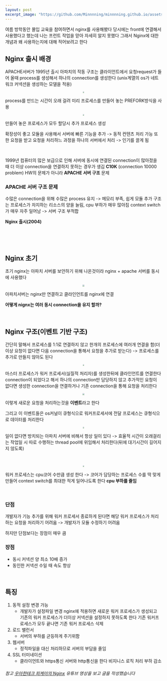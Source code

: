 ```yaml
---
layout: post
excerpt_image: "https://github.com/Minnnning/minnnning.github.io/assets/80758613/8139cc7d-819b-42e4-80b3-919440f66961"
---
```


여름 방학동안 몰입 교육을 참여하면서 nginx를 사용해봤다 당시에는 front에 연결해서 사용했다고 했는데 나는 프런트 작업을 맏아 자세히 알지 못했다 그래서 Nginx에 대한 개념과 왜 사용하는지에 대해 적어보려고 한다

## Nginx 출시 배경

APACHE서버가 1995년 출시 아파치의  작동 구조는 클라이언트에서 요청request가 들어 올때 process를 생성해서 하나의 connection를 생성한다  (unix계열의 os가 네트워크 커넥션을 생성하는 모델을 적용)

<center>
<img src="https://github.com/Minnnning/minnnning.github.io/assets/80758613/8139cc7d-819b-42e4-80b3-919440f66961" style="zoom:30%;">
</center>

process를 만드는 시간이 오래 걸려 미리 프로세스를 만들어 놓는 PREFORK방식을 사용

<center>
<img src="https://github.com/Minnnning/minnnning.github.io/assets/80758613/4be79e16-68fb-447a-a2bd-59fb36324b97" style="zoom:30%;">
</center>


만들어 놓은 프로세스가 모두 할당시 추가 프로세스 생성

확장성이 좋고 모듈을 사용해서 서버에 빠른 기능을 추가 -> 동적 컨텐츠 처리 가능 또한 요청을 받고 요청을 처리하느 과정을 하나의 서버에서 처리 -> 인기를 끌게 됨

&nbsp;

1999년 컴퓨터의 많은 보급으로 인해 서버에 동시에 연결된 connection이 많아졌을 때 더 이상 connection을 연결하지 못하는 경우가 생김 **C10K** (connection 10000 problem) HW의 문제가 아니라 **APACHE 서버 구조** 문제

 ### APACHE 서버 구조 문제

수많은 connection을 위해 수많은 process 유지 -> 메모리 부족, 쉽게 모듈 추가 구조는 프로세스가 차지하는 리소스의 양을 늘림, cpu 부하가 매우 많아짐 context switch가 매우 자주 일어남 -> 서버 구조 부적합

**Nginx 출시(2004)**

&nbsp;

&nbsp;

## Nginx 초기

초기 nginx는 아파치 서버를 보안하기 위해 나온것이라 nginx + apache 서버를 동시에 사용했다

<center>
<img src="https://github.com/Minnnning/minnnning.github.io/assets/80758613/f5652b5b-ddc9-416d-910d-ecf601c21309" style="zoom:40%;">
</center>

아파치서버는 nginx만 연결하고 클라인언트를 nginx에 연결

**어떻게 nignx는 여러 동시 connection을 유지 할까?**

&nbsp;

## Nginx 구조(이벤트 기반 구조)

  간단히 말해서 프로세스를 1:1로 연결하지 않고 한개의 프로세스에 여러개 연결을 함(더 이상 요청이 없다면 다음 connection을 통해서 요청을 추가로 받는다) -> 프로세스를 추가로 만들지 않아도 된다

<center>
<img src="https://github.com/Minnnning/minnnning.github.io/assets/80758613/5ffddfed-4c3b-4cb9-93cd-82048a5e2004" style="zoom:30%;">
</center>

마스터 프로세스가 워커 프로세서(실질적 처리자)를 생성한뒤에 클라인언트를 연결한다 connection이 되었다고 해서 하나의 connection만 담당하지 않고 추가적인 요청이 없다면 생성한 connection을 연결하거나 기존 connection을  통해 요청을 처리한다

<center>
<img src="https://github.com/Minnnning/minnnning.github.io/assets/80758613/1a3ded4c-59e4-4b32-9d86-6f5471b1384e" style="zoom:40%;">
</center>

이렇게 새로운 요청을 처리하는것을 **이벤트**라고 한다

그리고 이 이벤트들은 os커널이 큐형식으로 워커프로세서에 전달 프로세스는 큐형식으로 데이터를 처리한다

<center>
<img src="https://github.com/Minnnning/minnnning.github.io/assets/80758613/58366475-6558-4ce9-bfa4-e210432139ea" style="zoom:30%;">
</center>

일이 없다면 방치되는 아파치 서버에 비해서 항상 일이 있다 -> 효율적
시간이 오래걸리는 작업일 시 따로 수행하는 thread pool에 위임해서 처리한다(뒤에 대기시간이 길어지지 않도록)

&nbsp;

<center>
<img src="https://github.com/Minnnning/minnnning.github.io/assets/80758613/df63b7fc-57a5-479d-bb68-f6615f67d434" style="zoom:30%;">
</center>

워커 프로세스는 cpu코어 수만큼 생성 한다 -> 코어가 담당하는 프로세스 수를 딱 맞게 만들어 context switch를 최대한 적게 일어나도록 한다 **cpu 부하를 줄임**

&nbsp;

### 단점

개발자가 기능 추가를 위해 워커 프로세서 종료하게 된다면 해당 워커 프로세스가 처리하는 요청을 처리하기 어려움 -> 개발자가 모듈 수정하기 어려움

하지만 단점보다는 장점이 매우 큼

###  장점

*  동시 커넥션 양 최소 10배 증가
* 동인한 커넥션 수일 때  속도 향상

&nbsp;

## 특징

1. 동적 설정 변경 가능
   * 개발자가 설정파일 변경 nginx에 적용하면 새로운 워커 프로세스가 생성되고 기존의 워커 프로세스가 더이상 커넥션을 설정하지 못하도록 한다 기존 워커프로세스가 모두 끝나면 기존 워커 프로세스 삭제
2. 로드 밸런서
   * 서버의 부하를 균등하게 주기위함
3. 웹서버
   * 정적파일을 대신 처리하므로 서버의 부담을 줄임
4. SSL 터미네이션
   * 클라이언트와 https통신 서버와 http통신을 한다 비지니스 로직 처리 부하 감소 

###### 참고 [우아한테크 피케이의 Nginx](https://www.youtube.com/watch?v=6FAwAXXj5N0) 유튜브 영상을 보고 글을 작성했습니다